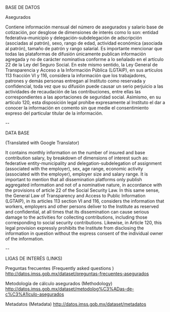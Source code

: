 BASE DE DATOS 


Asegurados 

Contiene información mensual del número de asegurados y salario base de cotización, por desglose de dimensiones de interés como lo son: entidad federativa-municipio y delegación-subdelegación de adscripción (asociadas al patrón), sexo, rango de edad, actividad económica (asociada al patrón), tamaño de patrón y rango salarial.
Es importante mencionar que todas las plataformas de difusión únicamente publican información agregada y no de carácter nominativa conforme a lo señalado en el artículo 22 de la Ley del Seguro Social. En este mismo sentido, la Ley General de Transparencia y Acceso a la Información Pública (LGTAIP), en sus artículos 113 fracción VI y 116, considera la información que los trabajadores, patrones y demás personas entregan al Instituto como reservada y confidencial, toda vez que su difusión puede causar un serio perjuicio a las actividades de recaudación de las contribuciones, entre ellas las correspondientes a las aportaciones de seguridad social. Asimismo, en su artículo 120, esta disposición legal prohíbe expresamente al Instituto el dar a conocer la información en comento sin que medie el consentimiento expreso del particular titular de la información.


--

DATA BASE


(Translated with Google Translator) 

It contains monthly information on the number of insured and base contribution salary, by breakdown of dimensions of interest such as: federative entity-municipality and delegation-subdelegation of assignment (associated with the employer), sex, age range, economic activity (associated with the employer), employer size and salary range.
It is important to mention that all dissemination platforms only publish aggregated information and not of a nominative nature, in accordance with the provisions of article 22 of the Social Security Law. In this same sense, the General Law of Transparency and Access to Public Information (LGTAIP), in its articles 113 section VI and 116, considers the information that workers, employers and other persons deliver to the Institute as reserved and confidential, at all times that its dissemination can cause serious damage to the activities for collecting contributions, including those corresponding to social security contributions. Likewise, in Article 120, this legal provision expressly prohibits the Institute from disclosing the information in question without the express consent of the individual owner of the information.


--

LIGAS DE INTERÉS (LINKS) 

Preguntas frecuentes (Frequently asked questions )
http://datos.imss.gob.mx/dataset/preguntas-frecuentes-asegurados

Metodología de cálculo asegurados (Methodology)
http://datos.imss.gob.mx/dataset/metodolog%C3%ADas-de-c%C3%A1lculo-asegurados

Metadatos (Metadata)
http://datos.imss.gob.mx/dataset/metadatos

